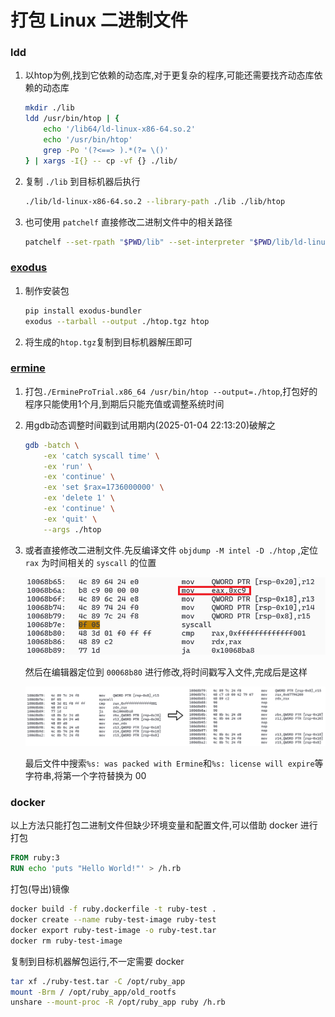 # 打包 Linux 二进制文件
### ldd
1. 以htop为例,找到它依赖的动态库,对于更复杂的程序,可能还需要找齐动态库依赖的动态库
    ```bash
    mkdir ./lib
    ldd /usr/bin/htop | {
        echo '/lib64/ld-linux-x86-64.so.2'
        echo '/usr/bin/htop'
        grep -Po '(?<==> ).*(?= \()'
    } | xargs -I{} -- cp -vf {} ./lib/
    ```
2. 复制 `./lib` 到目标机器后执行
    ```bash
    ./lib/ld-linux-x86-64.so.2 --library-path ./lib ./lib/htop
    ```
3. 也可使用 `patchelf` 直接修改二进制文件中的相关路径
    ```bash
    patchelf --set-rpath "$PWD/lib" --set-interpreter "$PWD/lib/ld-linux-x86-64.so.2" ./lib/htop
    ```
### [exodus](https://github.com/intoli/exodus)
1. 制作安装包
    ```bash
    pip install exodus-bundler
    exodus --tarball --output ./htop.tgz htop
    ```
2. 将生成的`htop.tgz`复制到目标机器解压即可
### [ermine](https://www.magicermine.com/trial.html)
1. 打包`./ErmineProTrial.x86_64 /usr/bin/htop --output=./htop`,打包好的程序只能使用1个月,到期后只能充值或调整系统时间
2. 用gdb动态调整时间戳到试用期内(2025-01-04 22:13:20)破解之
    ```bash
    gdb -batch \
        -ex 'catch syscall time' \
        -ex 'run' \
        -ex 'continue' \
        -ex 'set $rax=1736000000' \
        -ex 'delete 1' \
        -ex 'continue' \
        -ex 'quit' \
        --args ./htop
    ```
3. 或者直接修改二进制文件.先反编译文件 `objdump -M intel -D ./htop` ,定位 `rax` 为时间相关的 `syscall` 的位置

    ![syscall](./syscall.png)

    然后在编辑器定位到 `00068b80` 进行修改,将时间戳写入文件,完成后是这样

    ![modify](./modify.png)

    最后文件中搜索`%s: was packed with Ermine`和`%s: license will expire`等字符串,将第一个字符替换为 00
### docker
以上方法只能打包二进制文件但缺少环境变量和配置文件,可以借助 docker 进行打包
```dockerfile
FROM ruby:3
RUN echo 'puts "Hello World!"' > /h.rb
```
打包(导出)镜像
```bash
docker build -f ruby.dockerfile -t ruby-test .
docker create --name ruby-test-image ruby-test
docker export ruby-test-image -o ruby-test.tar
docker rm ruby-test-image
```
复制到目标机器解包运行,不一定需要 docker
```bash
tar xf ./ruby-test.tar -C /opt/ruby_app
mount -Brm / /opt/ruby_app/old_rootfs
unshare --mount-proc -R /opt/ruby_app ruby /h.rb
```